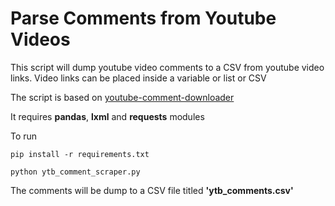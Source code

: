 # Parse Comments from Youtube Videos

This script will dump youtube video comments to a CSV from youtube video links. Video links can be placed inside a variable or list or CSV

The script is based on [youtube-comment-downloader](https://github.com/egbertbouman/youtube-comment-downloader)

It requires **pandas**, **lxml** and **requests** modules

To run

`pip install -r requirements.txt`

`python ytb_comment_scraper.py`

The comments will be dump to a CSV file titled **'ytb_comments.csv'**
